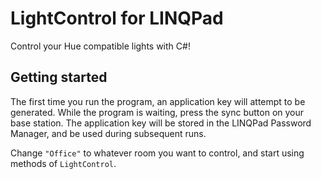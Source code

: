 # LightControl for LINQPad

Control your Hue compatible lights with C#!

## Getting started

The first time you run the program, an application key will attempt to be generated. While the program is waiting, press the sync button on your base station. The application key will be stored in the LINQPad Password Manager, and be used during subsequent runs.

Change `"Office"` to whatever room you want to control, and start using methods of `LightControl`.

